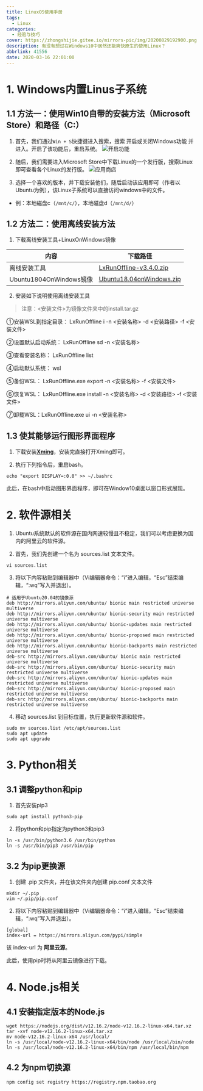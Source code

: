 ```yaml
---
title: LinuxOS使用手册
tags:
  - Linux
categories:
  - 经验与技巧
cover: https://zhongshijie.gitee.io/mirrors-pic/img/20200829192900.png
description: 有没有想过在Windows10中居然还能爽快原生的使用Linux？
abbrlink: 41556
date: 2020-03-16 22:01:00
---
```


# 1. Windows内置Linus子系统
## 1.1 方法一：使用Win10自带的安装方法（Microsoft Store）和路径（C:）
1. 首先，我们通过`Win + S`快捷键进入搜索，搜索 开启或关闭Windows功能 并进入。开启了该功能后，重启系统。
![开启功能](https://zhongshijie.gitee.io/mirrors-pic/img/20200317175850.jpg) 

2. 随后，我们需要进入Microsoft Store中下载Linux的一个发行版，搜索Linux即可查看各个Linux的发行版。
![应用商店](https://zhongshijie.gitee.io/mirrors-pic/img/20200317180238.jpg)

3. 选择一个喜欢的版本，并下载安装他们，随后启动该应用即可（作者以Ubuntu为例），该Linux子系统可以直接访问windows中的文件。
  - 例：本地磁盘c（`/mnt/c/`），本地磁盘d（`/mnt/d/`）

## 1.2 方法二：使用离线安装方法
1. 下载离线安装工具+LinuxOnWindows镜像

|内容 |下载路径 |
|-|-|
|离线安装工具 |[LxRunOffline-v3.4.0.zip](https://zhongshijie.coding.net/s/cb632d56-a551-4682-bb47-28707af49d9d) |
|Ubuntu1804OnWindows镜像 |[Ubuntu18.04onWindows.zip](https://zhongshijie.coding.net/s/d829e2cc-a473-4683-9a5a-e64cab7adcd3) |

2. 安装如下说明使用离线安装工具

> 注意：<安装文件>为镜像文件夹中的install.tar.gz

①安装WSL到指定目录： LxRunOffline i -n <安装名称> -d <安装路径> -f <安装文件>

②设置默认启动系统： LxRunOffline sd -n <安装名称>

③查看安装名称： LxRunOffline list

④启动默认系统： wsl

⑤备份WSL： LxRunOffline.exe export -n <安装名称> -f <安装文件>

⑥恢复WSL： LxRunOffline.exe install -n <安装名称> -d <安装路径> -f <安装文件>

⑦卸载WSL：LxRunOffline.exe ui -n <安装名称>

## 1.3 使其能够运行图形界面程序

1. 下载安装[**Xming**](https://zhongshijie.coding.net/s/ae5900ca-9554-4110-aea6-0ec5c59725ff)，安装完直接打开Xming即可。

2. 执行下列指令后，重启bash。

```
echo "export DISPLAY=:0.0" >> ~/.bashrc
```

此后，在bash中启动图形界面程序，即可在Window10桌面以窗口形式展现。

# 2. 软件源相关

1. Ubuntu系统默认的软件源在国内网速较慢且不稳定，我们可以考虑更换为国内的阿里云的软件源。

2. 首先，我们先创建一个名为 sources.list 文本文件。
```shell
vi sources.list
```

3. 将以下内容粘贴到编辑器中（Vi编辑器命令：“i”进入编辑，“Esc”结束编辑，“:wq”写入并退出）。
```vi
# 适用于Ubuntu20.04的镜像源
deb http://mirrors.aliyun.com/ubuntu/ bionic main restricted universe multiverse
deb http://mirrors.aliyun.com/ubuntu/ bionic-security main restricted universe multiverse
deb http://mirrors.aliyun.com/ubuntu/ bionic-updates main restricted universe multiverse
deb http://mirrors.aliyun.com/ubuntu/ bionic-proposed main restricted universe multiverse
deb http://mirrors.aliyun.com/ubuntu/ bionic-backports main restricted universe multiverse
deb-src http://mirrors.aliyun.com/ubuntu/ bionic main restricted universe multiverse
deb-src http://mirrors.aliyun.com/ubuntu/ bionic-security main restricted universe multiverse
deb-src http://mirrors.aliyun.com/ubuntu/ bionic-updates main restricted universe multiverse
deb-src http://mirrors.aliyun.com/ubuntu/ bionic-proposed main restricted universe multiverse
deb-src http://mirrors.aliyun.com/ubuntu/ bionic-backports main restricted universe multiverse
```

4. 移动 sources.list 到目标位置，执行更新软件源和软件。
```
sudo mv sources.list /etc/apt/sources.list
sudo apt update
sudo apt upgrade
```


# 3. Python相关
## 3.1 调整python和pip
1. 首先安装pip3
```
sudo apt install python3-pip
```

2. 将python和pip指定为python3和pip3
```
ln -s /usr/bin/python3.6 /usr/bin/python
ln -s /usr/bin/pip3 /usr/bin/pip
```

## 3.2 为pip更换源
1. 创建 .pip 文件夹，并在该文件夹内创建 pip.conf 文本文件
```
mkdir ~/.pip
vim ~/.pip/pip.conf
```

2. 将以下内容粘贴到编辑器中（Vi编辑器命令：“i”进入编辑，“Esc”结束编辑，“:wq”写入并退出）。
```
[global]
index-url = https://mirrors.aliyun.com/pypi/simple
```
该 index-url 为 **阿里云源**。

此后，使用pip时将从阿里云镜像进行下载。

# 4. Node.js相关
## 4.1 安装指定版本的Node.js
```
wget https://nodejs.org/dist/v12.16.2/node-v12.16.2-linux-x64.tar.xz
tar -xvf node-v12.16.2-linux-x64.tar.xz
mv node-v12.16.2-linux-x64 /usr/local/
ln -s /usr/local/node-v12.16.2-linux-x64/bin/node /usr/local/bin/node
ln -s /usr/local/node-v12.16.2-linux-x64/bin/npm /usr/local/bin/npm
```

## 4.2 为npm切换源
```
npm config set registry https://registry.npm.taobao.org
```
